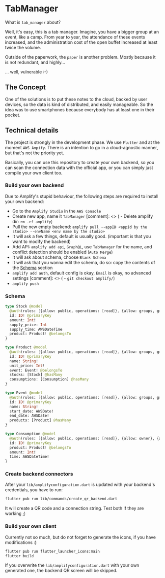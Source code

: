# TabManager
What is `tab_manager` about?

Well, it's easy, this is a tab manager. Imagine, you have a bigger group at an event, like a camp.
From year to year, the attendance of these events increased, and the administration cost of the open
buffet increased at least twice the volume.

Outside of the paperwork, the `paper` is another problem.
Mostly because it is not redundant, and highly...

... well, vulnerable :-)

## The Concept
One of the solutions is to put these notes to the cloud, backed by user devices, so the data is kind
of distributed, and easily manageable.
So the idea was to use smartphones because everybody has at least one in their pocket.

## Technical details
The project is strongly in the development phase. We use `Flutter` and at the moment `AWS Ampify`.
There is an intention to go in a cloud-agnostic manner, but that's not the priority yet.

Basically, you can use this repository to create your own backend, so you can scan the connection
data with the official app, or you can simply just compile your own client too.

### Build your own backend
Due to Amplify's stupid behaviour, the following steps are required to install your own backend:

 - Go to the `Amplify Studio` in the `AWS Console`
 - Create new app, name it `TabManager`
[comment]: <> ( - Delete amplify dir: `rm -rf amplify`)
 - Pull the new empty backend: `amplify pull --appID <appid by the studio> --envName <env name by the studio>`
 - It will ask a few things, default is usually good. (important is that you want to modify the backend)
 - Add API: `amplify add api`, `GraphQL`, use `TabManager` for the name, and conflict detection should be enabled (`Auto Merge`)
 - It will ask about schema, choose `Blank Schema`
 - It will ask that you wanna edit the schema, do so: copy the contents of the [Schema](#schema) section
 - `amplify add auth`, default config is okay, `Email` is okay, no advanced settings
[comment]: <> ( - `git checkout amplify/`)
 - `amplify push`

### Schema

```graphql
type Stock @model
  @auth(rules: [{allow: public, operations: [read]}, {allow: groups, groups: ["Admin"], operations: [read, create, update, delete]}]) {
  id: ID! @primaryKey
  amount: Int!
  supply_price: Int
  supply_time: AWSDateTime
  product: Product! @belongsTo
}

type Product @model
  @auth(rules: [{allow: public, operations: [read]}, {allow: groups, groups: ["Admin"]}]) {
  id: ID! @primaryKey
  name: String!
  unit_price: Int!
  event: Event! @belongsTo
  stocks: [Stock] @hasMany
  consumptions: [Consumption] @hasMany
}

type Event @model
  @auth(rules: [{allow: public, operations: [read]}, {allow: groups, groups: ["Admin"]}]) {
  id: ID! @primaryKey
  name: String!
  start_date: AWSDate!
  end_date: AWSDate!
  products: [Product] @hasMany
}

type Consumption @model
  @auth(rules: [{allow: public, operations: [read]}, {allow: owner}, {allow: groups, groups: ["Admin"]}]) {
  id: ID! @primaryKey
  product: Product! @belongsTo
  amount: Int!
  time: AWSDateTime!
}
```

### Create backend connectors
After your `lib/amplifyconfiguration.dart` is updated with your backend's credentials, you have to run:

```bash
flutter pub run lib/commands/create_qr_backend.dart
```

It will create a QR code and a connection string. Test both if they are working ;)

### Build your own client
Currently not so much, but do not forget to generate the icons, if you have modifications :)

```bash
flutter pub run flutter_launcher_icons:main
flutter build
```

If you overwrite the `lib/amplifyconfiguration.dart` with your own generated one,
the backend QR screen will be skipped.
